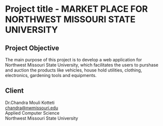 # Project title - MARKET PLACE FOR NORTHWEST MISSOURI STATE UNIVERSITY

## Project Objective
 The main purpose of this project is to develop a web application for Northwest Missouri State University, which facilitates the users to purshase and auction the products like vehicles, house hold utilities, clothing, electronics, gardening tools and equipments.

## Client
Dr.Chandra Mouli Kotteti </br>
chandra@nwmissouri.edu </br>
Applied Computer Science </br>
Northwest Missouri State University



